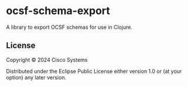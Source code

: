 # ocsf-schema-export

A library to export OCSF schemas for use in Clojure.

## License

Copyright © 2024 Cisco Systems

Distributed under the Eclipse Public License either version 1.0 or (at
your option) any later version.
